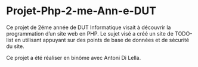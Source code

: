 # Projet-Php-2-me-Ann-e-DUT
Ce projet de 2éme année de DUT Informatique visait à découvrir la programmation d’un site web en PHP. Le sujet visé a créé un site de TODO-list en utilisant appuyant sur des points de base de données et de sécurité du site.  

Ce projet a été réaliser en binôme avec Antoni Di Lella.
